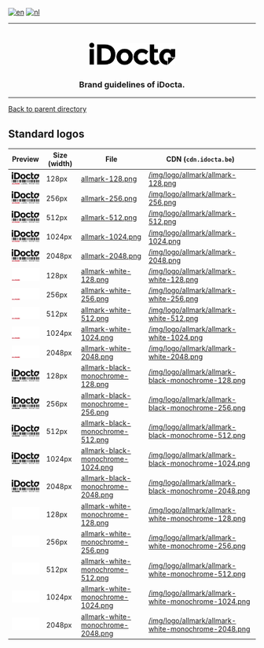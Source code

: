[![en](https://img.shields.io/badge/lang-en-red.svg)](https://github.com/iDocta/brand-guide/blob/main/logo/allmark/export/README.md)
[![nl](https://img.shields.io/badge/lang-nl-green.svg)](https://github.com/iDocta/brand-guide/blob/main/logo/allmark/export/README.nl.md)

---

<h1 align="center">
    <a href="https://www.idocta.be">    
        <picture>
            <source media="(prefers-color-scheme: light)" srcset="https://raw.githubusercontent.com/iDocta/brand-guide/main/logo/source/idocta-black.svg">
            <source media="(prefers-color-scheme: dark)" srcset="https://raw.githubusercontent.com/iDocta/brand-guide/main/logo/source/idocta-white.svg">
            <img width="175px" alt="Shows a black logo in black color mode and a white one in white color mode." src="https://raw.githubusercontent.com/iDocta/brand-guide/main/logo/source/idocta-black.svg">
        </picture>
    </a> 
</h1>
 
<h3 align="center">Brand guidelines of iDocta.</h3>

---

[Back to parent directory](../README.md)

## Standard logos

| Preview                                                                                                                                       | Size (width) | File                                                                                                                                       | CDN (`cdn.idocta.be`)                                                                                                           |
| --------------------------------------------------------------------------------------------------------------------------------------------- | ------------ | ------------------------------------------------------------------------------------------------------------------------------------------ | ------------------------------------------------------------------------------------------------------------------------------- |
| <img src='https://github.com/iDocta/brand-guide/blob/main/logo/allmark/export/allmark-128.png?raw=true' width='64' alt=''/>                   | 128px        | [allmark-128.png](https://github.com/iDocta/brand-guide/blob/main/logo/allmark/export/allmark-100.png)                                     | [/img/logo/allmark/allmark-128.png](https://cdn.idocta.be/img/logo/allmark/allmark-128.png)                                     |
| <img src='https://github.com/iDocta/brand-guide/blob/main/logo/allmark/export/allmark-256.png?raw=true' width='64' alt=''/>                   | 256px        | [allmark-256.png](https://github.com/iDocta/brand-guide/blob/main/logo/allmark/export/allmark-256.png)                                     | [/img/logo/allmark/allmark-256.png](https://cdn.idocta.be/img/logo/allmark/allmark-256.png)                                     |
| <img src='https://github.com/iDocta/brand-guide/blob/main/logo/allmark/export/allmark-512.png?raw=true' width='64' alt=''/>                   | 512px        | [allmark-512.png](https://github.com/iDocta/brand-guide/blob/main/logo/allmark/export/allmark-512.png)                                     | [/img/logo/allmark/allmark-512.png](https://cdn.idocta.be/img/logo/allmark/allmark-512.png)                                     |
| <img src='https://github.com/iDocta/brand-guide/blob/main/logo/allmark/export/allmark-1024.png?raw=true' width='64' alt=''/>                  | 1024px       | [allmark-1024.png](https://github.com/iDocta/brand-guide/blob/main/logo/allmark/export/allmark-1024.png)                                   | [/img/logo/allmark/allmark-1024.png](https://cdn.idocta.be/img/logo/allmark/allmark-1024.png)                                   |
| <img src='https://github.com/iDocta/brand-guide/blob/main/logo/allmark/export/allmark-2048.png?raw=true' width='64' alt=''/>                  | 2048px       | [allmark-2048.png](https://github.com/iDocta/brand-guide/blob/main/logo/allmark/export/allmark-2048.png)                                   | [/img/logo/allmark/allmark-2048.png](https://cdn.idocta.be/img/logo/allmark/allmark-2048.png)                                   |
| <img src='https://github.com/iDocta/brand-guide/blob/main/logo/allmark/export/allmark-white-128.png?raw=true' width='64' alt=''/>             | 128px        | [allmark-white-128.png](https://github.com/iDocta/brand-guide/blob/main/logo/allmark/export/allmark-white-128.png)                         | [/img/logo/allmark/allmark-white-128.png](https://cdn.idocta.be/img/logo/allmark/allmark-white-128.png)                         |
| <img src='https://github.com/iDocta/brand-guide/blob/main/logo/allmark/export/allmark-white-256.png?raw=true' width='64' alt=''/>             | 256px        | [allmark-white-256.png](https://github.com/iDocta/brand-guide/blob/main/logo/allmark/export/allmark-white-256.png)                         | [/img/logo/allmark/allmark-white-256.png](https://cdn.idocta.be/img/logo/allmark/allmark-white-256.png)                         |
| <img src='https://github.com/iDocta/brand-guide/blob/main/logo/allmark/export/allmark-white-512.png?raw=true' width='64' alt=''/>             | 512px        | [allmark-white-512.png](https://github.com/iDocta/brand-guide/blob/main/logo/allmark/export/allmark-white-512.png)                         | [/img/logo/allmark/allmark-white-512.png](https://cdn.idocta.be/img/logo/allmark/allmark-white-512.png)                         |
| <img src='https://github.com/iDocta/brand-guide/blob/main/logo/allmark/export/allmark-white-1024.png?raw=true' width='64' alt=''/>            | 1024px       | [allmark-white-1024.png](https://github.com/iDocta/brand-guide/blob/main/logo/allmark/export/allmark-white-1024.png)                       | [/img/logo/allmark/allmark-white-1024.png](https://cdn.idocta.be/img/logo/allmark/allmark-white-1024.png)                       |
| <img src='https://github.com/iDocta/brand-guide/blob/main/logo/allmark/export/allmark-white-2048.png?raw=true' width='64' alt=''/>            | 2048px       | [allmark-white-2048.png](https://github.com/iDocta/brand-guide/blob/main/logo/allmark/export/allmark-white-2048.png)                       | [/img/logo/allmark/allmark-white-2048.png](https://cdn.idocta.be/img/logo/allmark/allmark-white-2048.png)                       |
| <img src='https://github.com/iDocta/brand-guide/blob/main/logo/allmark/export/allmark-black-monochrome-128.png?raw=true' width='64' alt=''/>  | 128px        | [allmark-black-monochrome-128.png](https://github.com/iDocta/brand-guide/blob/main/logo/allmark/export/allmark-black-monochrome-128.png)   | [/img/logo/allmark/allmark-black-monochrome-128.png](https://cdn.idocta.be/img/logo/allmark/allmark-black-monochrome-128.png)   |
| <img src='https://github.com/iDocta/brand-guide/blob/main/logo/allmark/export/allmark-black-monochrome-256.png?raw=true' width='64' alt=''/>  | 256px        | [allmark-black-monochrome-256.png](https://github.com/iDocta/brand-guide/blob/main/logo/allmark/export/allmark-black-monochrome-256.png)   | [/img/logo/allmark/allmark-black-monochrome-256.png](https://cdn.idocta.be/img/logo/allmark/allmark-black-monochrome-256.png)   |
| <img src='https://github.com/iDocta/brand-guide/blob/main/logo/allmark/export/allmark-black-monochrome-512.png?raw=true' width='64' alt=''/>  | 512px        | [allmark-black-monochrome-512.png](https://github.com/iDocta/brand-guide/blob/main/logo/allmark/export/allmark-black-monochrome-512.png)   | [/img/logo/allmark/allmark-black-monochrome-512.png](https://cdn.idocta.be/img/logo/allmark/allmark-black-monochrome-512.png)   |
| <img src='https://github.com/iDocta/brand-guide/blob/main/logo/allmark/export/allmark-black-monochrome-1024.png?raw=true' width='64' alt=''/> | 1024px       | [allmark-black-monochrome-1024.png](https://github.com/iDocta/brand-guide/blob/main/logo/allmark/export/allmark-black-monochrome-1024.png) | [/img/logo/allmark/allmark-black-monochrome-1024.png](https://cdn.idocta.be/img/logo/allmark/allmark-black-monochrome-1024.png) |
| <img src='https://github.com/iDocta/brand-guide/blob/main/logo/allmark/export/allmark-black-monochrome-2048.png?raw=true' width='64' alt=''/> | 2048px       | [allmark-black-monochrome-2048.png](https://github.com/iDocta/brand-guide/blob/main/logo/allmark/export/allmark-black-monochrome-2048.png) | [/img/logo/allmark/allmark-black-monochrome-2048.png](https://cdn.idocta.be/img/logo/allmark/allmark-black-monochrome-2048.png) |
| <img src='https://github.com/iDocta/brand-guide/blob/main/logo/allmark/export/allmark-white-monochrome-128.png?raw=true' width='64' alt=''/>  | 128px        | [allmark-white-monochrome-128.png](https://github.com/iDocta/brand-guide/blob/main/logo/allmark/export/allmark-white-monochrome-128.png)   | [/img/logo/allmark/allmark-white-monochrome-128.png](https://cdn.idocta.be/img/logo/allmark/allmark-white-monochrome-128.png)   |
| <img src='https://github.com/iDocta/brand-guide/blob/main/logo/allmark/export/allmark-white-monochrome-256.png?raw=true' width='64' alt=''/>  | 256px        | [allmark-white-monochrome-256.png](https://github.com/iDocta/brand-guide/blob/main/logo/allmark/export/allmark-white-monochrome-256.png)   | [/img/logo/allmark/allmark-white-monochrome-256.png](https://cdn.idocta.be/img/logo/allmark/allmark-white-monochrome-256.png)   |
| <img src='https://github.com/iDocta/brand-guide/blob/main/logo/allmark/export/allmark-white-monochrome-512.png?raw=true' width='64' alt=''/>  | 512px        | [allmark-white-monochrome-512.png](https://github.com/iDocta/brand-guide/blob/main/logo/allmark/export/allmark-white-monochrome-512.png)   | [/img/logo/allmark/allmark-white-monochrome-512.png](https://cdn.idocta.be/img/logo/allmark/allmark-white-monochrome-512.png)   |
| <img src='https://github.com/iDocta/brand-guide/blob/main/logo/allmark/export/allmark-white-monochrome-1024.png?raw=true' width='64' alt=''/> | 1024px       | [allmark-white-monochrome-1024.png](https://github.com/iDocta/brand-guide/blob/main/logo/allmark/export/allmark-white-monochrome-1024.png) | [/img/logo/allmark/allmark-white-monochrome-1024.png](https://cdn.idocta.be/img/logo/allmark/allmark-white-monochrome-1024.png) |
| <img src='https://github.com/iDocta/brand-guide/blob/main/logo/allmark/export/allmark-white-monochrome-2048.png?raw=true' width='64' alt=''/> | 2048px       | [allmark-white-monochrome-2048.png](https://github.com/iDocta/brand-guide/blob/main/logo/allmark/export/allmark-white-monochrome-2048.png) | [/img/logo/allmark/allmark-white-monochrome-2048.png](https://cdn.idocta.be/img/logo/allmark/allmark-white-monochrome-2048.png) |
